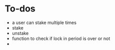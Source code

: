 # To-dos

- a user can stake multiple times
- stake
- unstake
- function to check if lock in period is over or not
- 